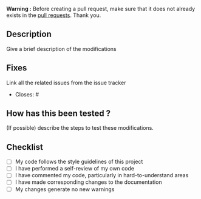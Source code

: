 **Warning :** Before creating a pull request, make sure that it does not already exists in the [pull requests](../). Thank you.

## Description
Give a brief description of the modifications

## Fixes
Link all the related issues from the issue tracker
- Closes: #

## How has this been tested ?
(If possible) describe the steps to test these modifications.

## Checklist
- [ ] My code follows the style guidelines of this project
- [ ] I have performed a self-review of my own code
- [ ] I have commented my code, particularly in hard-to-understand areas
- [ ] I have made corresponding changes to the documentation
- [ ] My changes generate no new warnings
<!-- - [ ] I have added tests that prove my fix is effective or that my feature works
- [ ] New and existing unit tests pass locally with my changes
- [ ] Any dependent changes have been merged and published in downstream modules -->